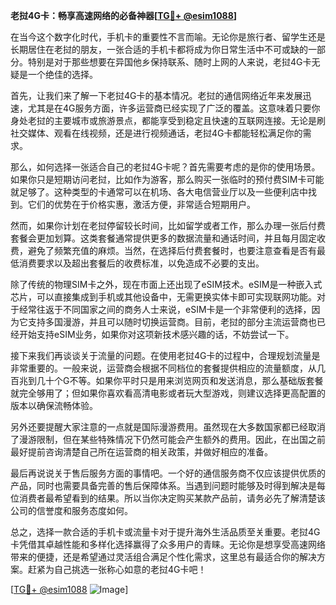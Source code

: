 **老挝4G卡：畅享高速网络的必备神器[[TG💪+ @esim1088](https://t.me/s/esim1088)]**

在当今这个数字化时代，手机卡的重要性不言而喻。无论你是旅行者、留学生还是长期居住在老挝的朋友，一张合适的手机卡都将成为你日常生活中不可或缺的一部分。特别是对于那些想要在异国他乡保持联系、随时上网的人来说，老挝4G卡无疑是一个绝佳的选择。

首先，让我们来了解一下老挝4G卡的基本情况。老挝的通信网络近年来发展迅速，尤其是在4G服务方面，许多运营商已经实现了广泛的覆盖。这意味着只要你身处老挝的主要城市或旅游景点，都能享受到稳定且快速的互联网连接。无论是刷社交媒体、观看在线视频，还是进行视频通话，老挝4G卡都能轻松满足你的需求。

那么，如何选择一张适合自己的老挝4G卡呢？首先需要考虑的是你的使用场景。如果你只是短期访问老挝，比如作为游客，那么购买一张临时的预付费SIM卡可能就足够了。这种类型的卡通常可以在机场、各大电信营业厅以及一些便利店中找到。它们的优势在于价格实惠，激活方便，非常适合短期用户。

然而，如果你计划在老挝停留较长时间，比如留学或者工作，那么办理一张后付费套餐会更加划算。这类套餐通常提供更多的数据流量和通话时间，并且每月固定收费，避免了频繁充值的麻烦。当然，在选择后付费套餐时，也要注意查看是否有最低消费要求以及超出套餐后的收费标准，以免造成不必要的支出。

除了传统的物理SIM卡之外，现在市面上还出现了eSIM技术。eSIM是一种嵌入式芯片，可以直接集成到手机或其他设备中，无需更换实体卡即可实现联网功能。对于经常往返于不同国家之间的商务人士来说，eSIM卡是一个非常便利的选择，因为它支持多国漫游，并且可以随时切换运营商。目前，老挝的部分主流运营商也已经开始支持eSIM业务，如果你对这项新技术感兴趣的话，不妨尝试一下。

接下来我们再谈谈关于流量的问题。在使用老挝4G卡的过程中，合理规划流量是非常重要的。一般来说，运营商会根据不同档位的套餐提供相应的流量额度，从几百兆到几十个G不等。如果你平时只是用来浏览网页和发送消息，那么基础版套餐就完全够用了；但如果你喜欢看高清电影或者玩大型游戏，则建议选择更高配置的版本以确保流畅体验。

另外还要提醒大家注意的一点就是国际漫游费用。虽然现在大多数国家都已经取消了漫游限制，但在某些特殊情况下仍然可能会产生额外的费用。因此，在出国之前最好提前咨询清楚自己所在运营商的相关政策，并做好相应的准备。

最后再说说关于售后服务方面的事情吧。一个好的通信服务商不仅应该提供优质的产品，同时也需要具备完善的售后保障体系。当遇到问题时能够及时得到解决是每位消费者最希望看到的结果。所以当你决定购买某款产品前，请务必先了解清楚该公司的信誉度和服务态度如何。

总之，选择一款合适的手机卡或流量卡对于提升海外生活品质至关重要。老挝4G卡凭借其卓越性能和多样化选择赢得了众多用户的青睐。无论你是想享受高速网络带来的便捷，还是希望通过灵活组合满足个性化需求，这里总有最适合你的解决方案。赶紧为自己挑选一张称心如意的老挝4G卡吧！

[[TG💪+ @esim1088](https://t.me/s/esim1088) ![Image](https://i.postimg.cc/4NQfJmqS/Snipaste-2025-05-13-00-14-12.png)]